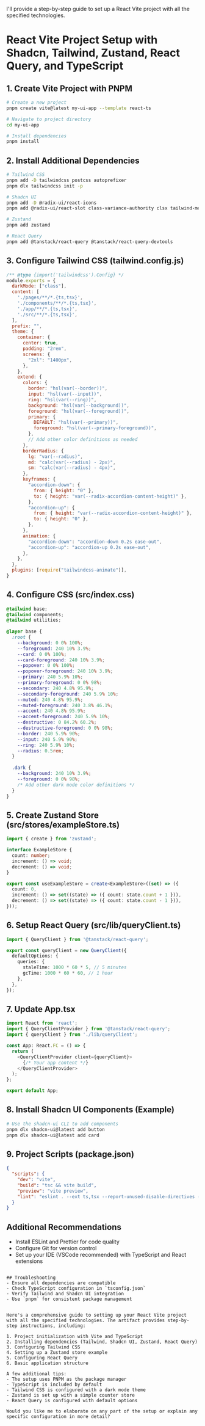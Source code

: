 I'll provide a step-by-step guide to set up a React Vite project with all the specified technologies.





# React Vite Project Setup with Shadcn, Tailwind, Zustand, React Query, and TypeScript

## 1. Create Vite Project with PNPM
```bash
# Create a new project
pnpm create vite@latest my-ui-app --template react-ts

# Navigate to project directory
cd my-ui-app

# Install dependencies
pnpm install
```

## 2. Install Additional Dependencies
```bash
# Tailwind CSS
pnpm add -D tailwindcss postcss autoprefixer
pnpm dlx tailwindcss init -p

# Shadcn UI
pnpm add -D @radix-ui/react-icons
pnpm add @radix-ui/react-slot class-variance-authority clsx tailwind-merge

# Zustand
pnpm add zustand

# React Query
pnpm add @tanstack/react-query @tanstack/react-query-devtools
```

## 3. Configure Tailwind CSS (tailwind.config.js)
```javascript
/** @type {import('tailwindcss').Config} */
module.exports = {
  darkMode: ["class"],
  content: [
    './pages/**/*.{ts,tsx}',
    './components/**/*.{ts,tsx}',
    './app/**/*.{ts,tsx}',
    './src/**/*.{ts,tsx}',
  ],
  prefix: "",
  theme: {
    container: {
      center: true,
      padding: "2rem",
      screens: {
        "2xl": "1400px",
      },
    },
    extend: {
      colors: {
        border: "hsl(var(--border))",
        input: "hsl(var(--input))",
        ring: "hsl(var(--ring))",
        background: "hsl(var(--background))",
        foreground: "hsl(var(--foreground))",
        primary: {
          DEFAULT: "hsl(var(--primary))",
          foreground: "hsl(var(--primary-foreground))",
        },
        // Add other color definitions as needed
      },
      borderRadius: {
        lg: "var(--radius)",
        md: "calc(var(--radius) - 2px)",
        sm: "calc(var(--radius) - 4px)",
      },
      keyframes: {
        "accordion-down": {
          from: { height: "0" },
          to: { height: "var(--radix-accordion-content-height)" },
        },
        "accordion-up": {
          from: { height: "var(--radix-accordion-content-height)" },
          to: { height: "0" },
        },
      },
      animation: {
        "accordion-down": "accordion-down 0.2s ease-out",
        "accordion-up": "accordion-up 0.2s ease-out",
      },
    },
  },
  plugins: [require("tailwindcss-animate")],
}
```

## 4. Configure CSS (src/index.css)
```css
@tailwind base;
@tailwind components;
@tailwind utilities;
 
@layer base {
  :root {
    --background: 0 0% 100%;
    --foreground: 240 10% 3.9%;
    --card: 0 0% 100%;
    --card-foreground: 240 10% 3.9%;
    --popover: 0 0% 100%;
    --popover-foreground: 240 10% 3.9%;
    --primary: 240 5.9% 10%;
    --primary-foreground: 0 0% 98%;
    --secondary: 240 4.8% 95.9%;
    --secondary-foreground: 240 5.9% 10%;
    --muted: 240 4.8% 95.9%;
    --muted-foreground: 240 3.8% 46.1%;
    --accent: 240 4.8% 95.9%;
    --accent-foreground: 240 5.9% 10%;
    --destructive: 0 84.2% 60.2%;
    --destructive-foreground: 0 0% 98%;
    --border: 240 5.9% 90%;
    --input: 240 5.9% 90%;
    --ring: 240 5.9% 10%;
    --radius: 0.5rem;
  }
 
  .dark {
    --background: 240 10% 3.9%;
    --foreground: 0 0% 98%;
    /* Add other dark mode color definitions */
  }
}
```

## 5. Create Zustand Store (src/stores/exampleStore.ts)
```typescript
import { create } from 'zustand';

interface ExampleStore {
  count: number;
  increment: () => void;
  decrement: () => void;
}

export const useExampleStore = create<ExampleStore>((set) => ({
  count: 0,
  increment: () => set((state) => ({ count: state.count + 1 })),
  decrement: () => set((state) => ({ count: state.count - 1 })),
}));
```

## 6. Setup React Query (src/lib/queryClient.ts)
```typescript
import { QueryClient } from '@tanstack/react-query';

export const queryClient = new QueryClient({
  defaultOptions: {
    queries: {
      staleTime: 1000 * 60 * 5, // 5 minutes
      gcTime: 1000 * 60 * 60, // 1 hour
    },
  },
});
```

## 7. Update App.tsx
```typescript
import React from 'react';
import { QueryClientProvider } from '@tanstack/react-query';
import { queryClient } from './lib/queryClient';

const App: React.FC = () => {
  return (
    <QueryClientProvider client={queryClient}>
      {/* Your app content */}
    </QueryClientProvider>
  );
};

export default App;
```

## 8. Install Shadcn UI Components (Example)
```bash
# Use the shadcn-ui CLI to add components
pnpm dlx shadcn-ui@latest add button
pnpm dlx shadcn-ui@latest add card
```

## 9. Project Scripts (package.json)
```json
{
  "scripts": {
    "dev": "vite",
    "build": "tsc && vite build",
    "preview": "vite preview",
    "lint": "eslint . --ext ts,tsx --report-unused-disable-directives --max-warnings 0"
  }
}
```

## Additional Recommendations
- Install ESLint and Prettier for code quality
- Configure Git for version control
- Set up your IDE (VSCode recommended) with TypeScript and React extensions
```

## Troubleshooting
- Ensure all dependencies are compatible
- Check TypeScript configuration in `tsconfig.json`
- Verify Tailwind and Shadcn UI integration
- Use `pnpm` for consistent package management


Here's a comprehensive guide to setting up your React Vite project with all the specified technologies. The artifact provides step-by-step instructions, including:

1. Project initialization with Vite and TypeScript
2. Installing dependencies (Tailwind, Shadcn UI, Zustand, React Query)
3. Configuring Tailwind CSS
4. Setting up a Zustand store example
5. Configuring React Query
6. Basic application structure

A few additional tips:
- The setup uses PNPM as the package manager
- TypeScript is included by default
- Tailwind CSS is configured with a dark mode theme
- Zustand is set up with a simple counter store
- React Query is configured with default options

Would you like me to elaborate on any part of the setup or explain any specific configuration in more detail?